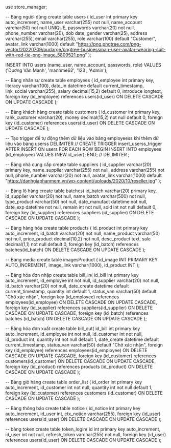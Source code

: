 
use store_manager;

-- Bảng người dùng
create table users (
	id_user int primary key auto_increment, 
	name_user varchar(255) not null,
    name_account varchar(50) not null UNIQUE,
    passwords varchar(20) not null,
    phone_number varchar(20),
    dob date,
    gender varchar(25),
    address varchar(255),
    email varchar(255),
    role varchar(100) default "Customer",
    avatar_link varchar(1000) default "https://png.pngtree.com/png-vector/20220709/ourlarge/pngtree-businessman-user-avatar-wearing-suit-with-red-tie-png-image_5809521.png"
);

INSERT INTO users (name_user, name_account, passwords, role) 
VALUES ('Dương Văn Mạnh', 'manhme62', '123', 'Admin');


-- Bảng nhân sự 
create table employees (
	id_employee int primary key,
    literacy varchar(100),
    date_in datetime default current_timestamp,
    link_social varchar(255),
    salary decimal(15,2)  default 0,
    introduce longtext,
    foreign key (id_employee) references users(id_user) 
    ON DELETE CASCADE
    ON UPDATE CASCADE
);

-- Bảng khách hàng
create table customers (
	id_customer int primary key,
    rank_customer varchar(20),
    money decimal(15,2) not null default 0,
    foreign key (id_customer) references users(id_user) 
    ON DELETE CASCADE
    ON UPDATE CASCADE
);
     
    


-- Tạo trigger để tự động thêm dữ liệu vào bảng employeess khi thêm dữ liệu vào bảng userss
DELIMITER //
CREATE TRIGGER insert_userss_trigger AFTER INSERT ON users
FOR EACH ROW
BEGIN
    INSERT INTO employees (id_employee)
    VALUES (NEW.id_user);
END;
//
DELIMITER ;




-- Bảng nhà cung cấp
create table suppliers (
    id_supplier varchar(20) primary key,
    name_supplier varchar(255) not null,
    address varchar(255) not null,
    phone_number varchar(20) not null,
	avatar_link varchar(1000) default "https://danhgiaphanmem.vn/wp-content/uploads/2020/10/reseller.jpg"
);

    
-- Bảng lô hàng
create table batches(
	id_batch varchar(20) primary key,
    id_supplier varchar(20) not null,
    name_batch varchar(500) not null,
    type_product varchar(50) not null,
    date_manufact datetime not null,
    date_exp datetime not null,
    remain int not null,
    sold int not null default 0,
    foreign key (id_supplier) references suppliers (id_supplier)
	ON DELETE CASCADE
    ON UPDATE CASCADE
);


-- Bảng hàng hóa
 create table products (
	 id_product int primary key auto_increment,
     id_batch varchar(20) not null,
     name_product varchar(50) not null,
     price_product decimal(10,2) not null,
     desc_product text,
     sale decimal(1,1) not null default 0,
     foreign key (id_batch) references batches(id_batch)
	 ON DELETE CASCADE
	 ON UPDATE CASCADE
);
 
 
 -- Bảng media
create table imagesProduct (
  id_image INT PRIMARY KEY AUTO_INCREMENT,
  image_link varchar(1000),
  id_product INT
);

 
 
-- Bảng hóa đơn nhập 
create table bill_in(
	id_bill int primary key auto_increment,
    id_employee int not null,
    id_supplier varchar(20) not null,
	id_batch varchar(20) not null,
    date_create datetime default current_timestamp,
	quantity int default 1,
    status_van varchar(50) default "Chờ xác nhận",
    foreign key (id_employee) references employees(id_employee)
    ON DELETE CASCADE
    ON UPDATE CASCADE,
    foreign key (id_supplier) references suppliers(id_supplier)
    ON DELETE CASCADE
    ON UPDATE CASCADE,
    foreign key (id_batch)    references batches  (id_batch)
    ON DELETE CASCADE
    ON UPDATE CASCADE
);




-- Băng hóa đơn xuất
create table bill_out(
	id_bill int primary key auto_increment,
    id_employee int not null,
    id_customer int not null,
    id_product int,
    quantity int not null default 1,
    date_create datetime default current_timestamp,
    status_van varchar(50) default "Chờ xác nhận",
	foreign key (id_employee) references employees(id_employee)
    ON DELETE CASCADE
    ON UPDATE CASCADE, 
    foreign key (id_customer) references customers(id_customer)
    ON DELETE CASCADE
    ON UPDATE CASCADE,
    foreign key (id_product) references products  (id_product)
    ON DELETE CASCADE
    ON UPDATE CASCADE
);


-- Bảng giỏ hàng
create table order_list (
	id_order int primary key auto_increment,
    id_customer int not null,
    quantity int not null default 1,
    foreign key (id_customer) references customers (id_customer)
    ON DELETE CASCADE
    ON UPDATE CASCADE
);



-- Bảng thông báo
create table notice (
	id_notice int primary key auto_increment,
	id_user int,
	ctx_notice varchar(255),
	foreign key (id_user) references users(id_user)
    ON DELETE CASCADE
    ON UPDATE CASCADE
);


-- bảng token
create table token_login(
	id int primary key auto_increment,
	id_user int not null,
	refresh_token varchar(255) not null,
	foreign key (id_user) references users(id_user)
    ON DELETE CASCADE
    ON UPDATE CASCADE
);





